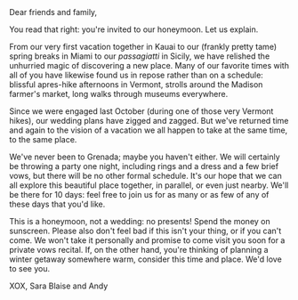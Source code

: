 <section class="letter">
  <div markdown="1">
Dear friends and family,

You read that right: you're invited to our honeymoon. Let us explain.

From our very first vacation together in Kauai to our (frankly pretty tame) spring breaks in Miami to our _passagiatti_ in Sicily, we have relished the unhurried magic of discovering a new place. Many of our favorite times with all of you have likewise found us in repose rather than on a schedule: blissful apres-hike afternoons in Vermont, strolls around the Madison farmer's market, long walks through museums everywhere.

Since we were engaged last October (during one of those very Vermont hikes), our wedding plans have zigged and zagged. But we've returned time and again to the vision of a vacation we all happen to take at the same time, to the same place.

We've never been to Grenada; maybe you haven't either. We will certainly be throwing a party one night, including rings and a dress and a few brief vows, but there will be no other formal schedule. It's our hope that we can all explore this beautiful place together, in parallel, or even just nearby. We'll be there for 10 days: feel free to join us for as many or as few of any of these days that you'd like.

This is a honeymoon, not a wedding: no presents! Spend the money on sunscreen. Please also don't feel bad if this isn't your thing, or if you can't come. We won't take it personally and promise to come visit you soon for a private vows recital. If, on the other hand, you're thinking of planning a winter getaway somewhere warm, consider this time and place. We'd love to see you.

XOX,
Sara Blaise and Andy
  </div>
</section>